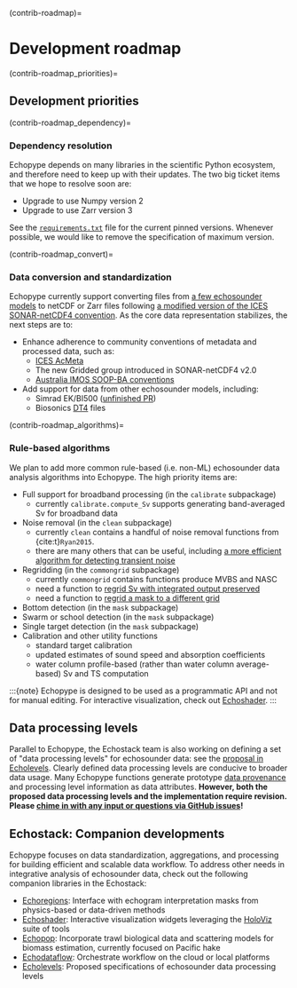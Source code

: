 (contrib-roadmap)=
# Development roadmap



(contrib-roadmap_priorities)=
## Development priorities


(contrib-roadmap_dependency)=
### Dependency resolution
Echopype depends on many libraries in the scientific Python ecosystem, and therefore need to keep up with their updates. The two big ticket items that we hope to resolve soon are:
- Upgrade to use Numpy version 2
- Upgrade to use Zarr version 3

See the [`requirements.txt`](https://github.com/OSOceanAcoustics/echopype/blob/main/requirements.txt) file for the current pinned versions. Whenever possible, we would like to remove the specification of maximum version.



(contrib-roadmap_convert)=
### Data conversion and standardization
Echopype currently support converting files from [a few echosounder models](convert-sonar_types) to netCDF or Zarr files following [a modified version of the ICES SONAR-netCDF4 convention](data-format:sonarnetcdf4-adaptation). As the core data representation stabilizes, the next steps are to:
- Enhance adherence to community conventions of metadata and processed data, such as:
  - [ICES AcMeta](https://github.com/ices-publications/AcMeta)
  - The new Gridded group introduced in SONAR-netCDF4 v2.0
  - [Australia IMOS SOOP-BA conventions](https://imos.org.au/fileadmin/user_upload/shared/SOOP/BASOOP/SOOP-BA_NetCDF_Conventions_Version_2.2.pdf)
- Add support for data from other echosounder models, including:
  - Simrad EK/BI500 ([unfinished PR](https://github.com/OSOceanAcoustics/echopype/pull/1252))
  - Biosonics [DT4](https://www.biosonicsinc.com/download/dt4-file-format-specification/) files



(contrib-roadmap_algorithms)=
### Rule-based algorithms
We plan to add more common rule-based (i.e. non-ML) echosounder data analysis algorithms into Echopype. The high priority items are:
- Full support for broadband processing (in the `calibrate` subpackage)
  - currently `calibrate.compute_Sv` supports generating band-averaged Sv for broadband data
- Noise removal (in the `clean` subpackage)
  - currently `clean` contains a handful of noise removal functions from {cite:t}`Ryan2015`.
  - there are many others that can be useful, including [a more efficient algorithm for detecting transient noise](https://github.com/open-ocean-sounding/echopy/blob/96bb25f83490529a5373aeb3b423f03c9605f7a6/echopy/processing/mask_transient.py#L87C5-L87C13)
- Regridding (in the `commongrid` subpackage)
  - currently `commongrid` contains functions produce MVBS and NASC
  - need a function to [regrid Sv with integrated output preserved](https://github.com/OSOceanAcoustics/echopype/issues/726)
  - need a function to [regrid a mask to a different grid](https://support.echoview.com/WebHelp/Reference/Algorithms/Operators/#match_geometry_)
- Bottom detection (in the `mask` subpackage)
- Swarm or school detection (in the `mask` subpackage)
- Single target detection (in the `mask` subpackage)
- Calibration and other utility functions
  - standard target calibration
  - updated estimates of sound speed and absorption coefficients
  - water column profile-based (rather than water column average-based) Sv and TS computation

:::{note}
Echopype is designed to be used as a programmatic API and not for manual editing. For interactive visualization, check out [Echoshader](https://github.com/OSOceanAcoustics/echoshader).
:::




## Data processing levels

Parallel to Echopype, the Echostack team is also working on defining a set of "data processing levels" for echosounder data: see the [proposal in Echolevels](https://echolevels.readthedocs.io/en/latest/levels_proposed.html). Clearly defined data processing levels are conducive to broader data usage. Many Echopype functions generate prototype [data provenance](https://eos.org/opinions/the-importance-of-data-set-provenance-for-science) and processing level information as data attributes. **However, both the proposed data processing levels and the implementation require revision. Please [chime in with any input or questions via GitHub issues](https://github.com/uw-echospace/data-processing-levels/issues/new)!**





## Echostack: Companion developments

Echopype focuses on data standardization, aggregations, and processing for building efficient and scalable data workflow. To address other needs in integrative analysis of echosounder data, check out the following companion libraries in the Echostack:

- [Echoregions](https://github.com/OSOceanAcoustics/echoregions): Interface with echogram interpretation masks from physics-based or data-driven methods
- [Echoshader](https://github.com/OSOceanAcoustics/echoshader): Interactive visualization widgets leveraging the [HoloViz](https://holoviz.org/) suite of tools
- [Echopop](https://github.com/OSOceanAcoustics/echopop): Incorporate trawl biological data and scattering models for biomass estimation, currently focused on Pacific hake
- [Echodataflow](https://github.com/OSOceanAcoustics/echodataflow): Orchestrate workflow on the cloud or local platforms
- [Echolevels](https://github.com/OSOceanAcoustics/echolevels): Proposed specifications of echosounder data processing levels
<!-- - [Echopydantic](https://github.com/OSOceanAcoustics/echopydantic): provide convention-related functionalities, such as definitions and compliance checking -->






<!-- ## Computational scalability --- SIMPLIFY THIS!!!!

Computational scalability is a core goal of Echopype development. We aim to provide scalable data processing capability for researchers both on their own personal computer and on computing clusters. The Echopype data conversion tools provide direct read/write interface with both local filesystems and cloud storage, and all downstream data processing functions also natively interface with both local and cloud resources through the combination of the Zarr, Xarray, Dask, and related libraries. However, we have found that the often irregular spacing and structure of echosounder data in time and space can impose substantial computational bottleneck and require custom optimization beyond stock Xarray functions to parallelize efficiently across computing agents. With a few important memory issues during data conversion resolved (see [v0.8.0 release notes](https://echopype.readthedocs.io/en/stable/whats-new.html#v0-8-0-2023-august-27)), going forward we plan to:
- Benchmark data processing functions against diverse datasets of different volume (100s of GB to TB) and spatiotemporal features that can cause unintended memory expansion during computation
- Leverage Dask delayed approaches and experiment with different Zarr chunking schemes to resolve computational bottlenecks -->
